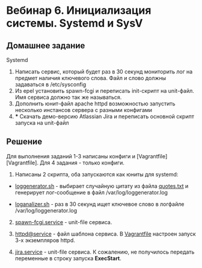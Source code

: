 # Вебинар 6. Инициализация системы. Systemd и SysV

## Домашнее задание

Systemd

1. Написать сервис, который будет раз в 30 секунд мониторить лог на предмет наличия ключевого слова. Файл и слово должны задаваться в /etc/sysconfig
2. Из epel установить spawn-fcgi и переписать init-скрипт на unit-файл. Имя сервиса должно так же называться.
3. Дополнить юнит-файл apache httpd возможностью запустить несколько инстансов сервера с разными конфигами
4. __*__ Скачать демо-версию Atlassian Jira и переписать основной скрипт запуска на unit-файл

## Решение

Для выполнения заданий 1-3 написаны конфиги и  [Vagrantfile][Vagrantfile]. Для 4 задания - только конфиги.

1. Написаны 2 скрипта, оба запускаются как юниты для systemd:

- [loggenerator.sh](l/loggenerator.sh) - выбирает случайную цитату из файла [quotes.txt](1/quotes.txt) и генерирует лог-сообщение в файл /var/log/loggenerator.log

- [loganalizer.sh](1/loganalizer.sh) - раз в 30 секунд ищет ключевое слово в логфайле /var/log/loggenerator.log

2. [spawn-fcgi.service](2/spawn-fcgi.service) - unit-file сервиса.

3. [httpd@service](3/httpd@service) - файл шаблона сервиса. В [Vagrantfile](Vagrantfile) настроен запуск 3-х экземпляров httpd.

4. [jira.service](4/jira.service) - unit-file сервиса. К сожалению, не получилось передать переменные в строку запуска __ExecStart__.